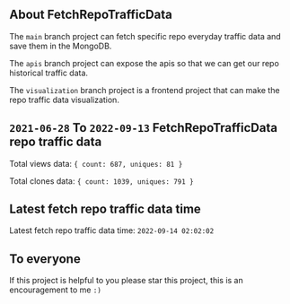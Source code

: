 ## About FetchRepoTrafficData

The `main` branch project can fetch specific repo everyday traffic data and save them in the MongoDB.

The `apis` branch project can expose the apis so that we can get our repo historical traffic data.

The `visualization` branch project is a frontend project that can make the repo traffic data visualization.

## `2021-06-28` To `2022-09-13` FetchRepoTrafficData repo traffic data

Total views data: `{ count: 687, uniques: 81 }`

Total clones data: `{ count: 1039, uniques: 791 }`

## Latest fetch repo traffic data time

Latest fetch repo traffic data time: `2022-09-14 02:02:02`

## To everyone

If this project is helpful to you please star this project, this is an encouragement to me `:)`



